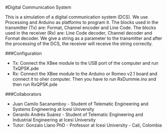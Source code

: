 #Digital Communication System


This is a simulation of a digital communication system (DCS). We use Processing and Arduino as platforms to program it. The blocks used in the transmitter (Tx) are: Format, Channel encoder and Line Code. The blocks used in the receiver (Rx) are: Line Code decoder, Channel decoder and Format decoder. We give a string as a parameter to the transmitter and after the processing of the DCS, the receiver will receive the string correctly.

###Configuration
- Tx: Connect the XBee module to the USB port of the computer and run TxQPSK.pde
- Rx: Connect the XBee module to the Arduino or Romeo v2.1 board and connect it to oher computer. Then you have to run RxDummie.ino and then run RxQPSK.pde

###Collaborators
* Juan Camilo Sacanamboy - Student of Telematic Engineering and Systems Engineering at Icesi University
* Gerardo Andrés Suárez - Student of Telematic Engineering and Industrial Engineering at Icesi University
* Tutor: Gonzalo Llano PhD - Professor at Icesi University - Cali, Colombia
